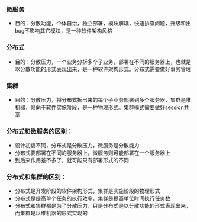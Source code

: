 ### 微服务

- 目的：分散功能，个体自治，独立部署，模块解耦，快速排查问题，升级和出bug不影响其它模块，是一种软件架构风格

### 分布式

- 目的：分散压力，一个业务分拆多个子业务，部署在不同的服务器上，也就是以分散功能的形式表现出来，是一种软件架构形式。分布式需要做好事务管理

### 集群
- 目的：分散压力，将分布式拆出来的每个子业务部署到多个服务器，集群是堆机器，倾向于软件实施阶段，是一种物理形式。集群模式需要做好session共享

### 分布式和微服务的区别：
- 设计初衷不同，分布式是分散压力，微服务是分散能力
- 分布式要部署在不同的服务器上，微服务则可能部署在一个服务器上
- 到后来作用差不多了，就可能只有部署形式的不同

### 分布式和集群的区别：
- 分布式是开发阶段的软件架构形式，集群是实施阶段的物理形式
- 分布式是提高单个任务的执行效率，集群是提高单位时间执行任务数
- 分布式和集群都是为了分散压力，只是分布式是以分散功能的形式表现出来，而集群是以堆机器的形式实现的